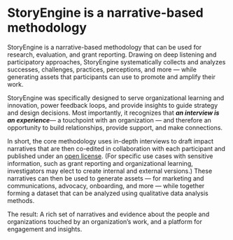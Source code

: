 # StoryEngine is a narrative-based methodology

StoryEngine is a narrative-based methodology that can be used for research, evaluation, and grant reporting. Drawing on deep listening and participatory approaches, StoryEngine systematically collects and analyzes successes, challenges, practices, perceptions, and more — while generating assets that participants can use to promote and amplify their work.

StoryEngine was specifically designed to serve organizational learning and innovation, power feedback loops, and provide insights to guide strategy and design decisions. Most importantly, it recognizes that _**an interview is an experience**_— a touchpoint with an organization — and therefore an opportunity to build relationships, provide support, and make connections.

In short, the core methodology uses in-depth interviews to draft impact narratives that are then co-edited in collaboration with each participant and published under an [open license](http://opendefinition.org/licenses/). \(For specific use cases with sensitive information, such as grant reporting and organizational learning, investigators may elect to create internal and external versions.\) These narratives can then be used to generate assets — for marketing and communications, advocacy, onboarding, and more — while together forming a dataset that can be analyzed using qualitative data analysis methods.

The result: A rich set of narratives and evidence about the people and organizations touched by an organization’s work, and a platform for engagement and insights.

